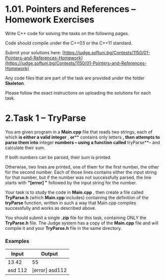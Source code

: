 # 1.01. Pointers and References – Homework Exercises

Write C++ code for solving the tasks on the following pages.

Code should compile under the C++03 or the C++11 standard.

Submit your solutions here: [https://judge.softuni.bg/Contests/1150/01-Pointers-and-References-Homework](https://judge.softuni.bg/Contests/1150/01-Pointers-and-References-Homework)

Any code files that are part of the task are provided under the folder **Skeleton**.

Please follow the exact instructions on uploading the solutions for each task.

# 2.Task 1 – TryParse

You are given program in a **Main.cpp** file that reads two strings, each of which **is either a valid integer** , **or**** contains only letters **, then attempts to parse them into** integer **numbers – using a function called** tryParse**– and calculate their sum.

If both numbers can be parsed, their sum is printed.

Otherwise, two lines are printed, one of them for the first number, the other for the second number. Each of those lines contains either the input string for that number, but if the number was not successfully parsed, the line starts with **&quot;[error] &quot;** followed by the input string for the number.

Your task is to study the code in **Main.cpp** , then create a file called **TryParse.h** (which **Main.cpp** includes) containing the definition of the **tryParse** function, written in such a way that Main.cpp compiles successfully and works as described above.

You should submit a single **.zip** file for this task, containing ONLY the **TryParse.h** file. The Judge system has a copy of the **Main.cpp** file and will compile it and your **TryParse.h** file in the same directory.

### Examples

| **Input** | **Output** |
| --- | --- |
| 13 42 | 55 |
| asd 112 | [error] asd112 |
